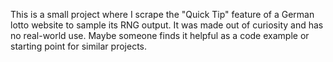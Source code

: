 This is a small project where I scrape the "Quick Tip" feature of a German lotto website to sample its RNG output.
It was made out of curiosity and has no real-world use.
Maybe someone finds it helpful as a code example or starting point for similar projects.